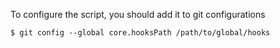 To configure the script, you should add it to git configurations

```
$ git config --global core.hooksPath /path/to/global/hooks
```

